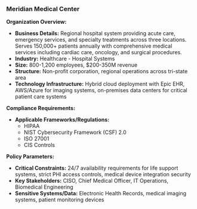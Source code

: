 ### Meridian Medical Center

**Organization Overview:**
* **Business Details:** Regional hospital system providing acute care, emergency services, and specialty treatments across three locations. Serves 150,000+ patients annually with comprehensive medical services including cardiac care, oncology, and surgical procedures.
* **Industry:** Healthcare - Hospital Systems
* **Size:** 800-1,200 employees, $200-350M revenue
* **Structure:** Non-profit corporation, regional operations across tri-state area
* **Technology Infrastructure:** Hybrid cloud deployment with Epic EHR, AWS/Azure for imaging systems, on-premises data centers for critical patient care systems

**Compliance Requirements:**
* **Applicable Frameworks/Regulations:**
    * HIPAA
    * NIST Cybersecurity Framework (CSF) 2.0
    * ISO 27001
    * CIS Controls

**Policy Parameters:**
* **Critical Constraints:** 24/7 availability requirements for life support systems, strict PHI access controls, medical device integration security
* **Key Stakeholders:** CISO, Chief Medical Officer, IT Operations, Biomedical Engineering
* **Sensitive Systems/Data:** Electronic Health Records, medical imaging systems, patient monitoring devices